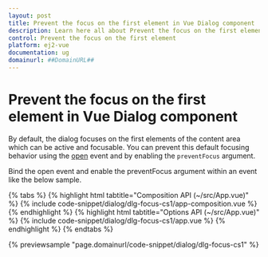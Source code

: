 ```yaml
---
layout: post
title: Prevent the focus on the first element in Vue Dialog component | Syncfusion
description: Learn here all about Prevent the focus on the first element in Syncfusion Vue Dialog component of Syncfusion Essential JS 2 and more.
control: Prevent the focus on the first element 
platform: ej2-vue
documentation: ug
domainurl: ##DomainURL##
---
```


# Prevent the focus on the first element in Vue Dialog component

By default, the dialog focuses on the first elements of the content area which can be active and focusable. You can prevent this default focusing behavior using the [open](https://ej2.syncfusion.com/vue/documentation/api/dialog/#open) event and by enabling the `preventFocus` argument.

Bind the open event and enable the preventFocus argument within an event like the below sample.

{% tabs %}
{% highlight html tabtitle="Composition API (~/src/App.vue)" %}
{% include code-snippet/dialog/dlg-focus-cs1/app-composition.vue %}
{% endhighlight %}
{% highlight html tabtitle="Options API (~/src/App.vue)" %}
{% include code-snippet/dialog/dlg-focus-cs1/app.vue %}
{% endhighlight %}
{% endtabs %}
        
{% previewsample "page.domainurl/code-snippet/dialog/dlg-focus-cs1" %}